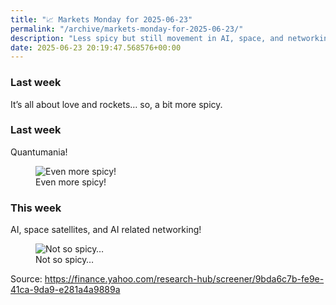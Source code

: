 ```yaml
---
title: "📈 Markets Monday for 2025-06-23"
permalink: "/archive/markets-monday-for-2025-06-23/"
description: "Less spicy but still movement in AI, space, and networking this week"
date: 2025-06-23 20:19:47.568576+00:00
---
```


<h3>Last week</h3><p>It’s all about love and rockets… so, a bit more spicy.</p><h3><strong>Last week</strong></h3><p>Quantumania!</p><figure><img src="https://assets.buttondown.email/images/cee2f745-699b-4f0e-a9f9-d0d6839845f6.png?w=960&amp;fit=max" alt="Even more spicy!" draggable="false"><figcaption>Even more spicy!</figcaption></figure><h3>This week</h3><p>AI, space satellites, and AI related networking!</p><figure><img src="https://assets.buttondown.email/images/7d75d1d0-d5c2-45dd-9421-bffaffc9dd4c.png?w=960&amp;fit=max" alt="Not so spicy…" draggable="false"><figcaption>Not so spicy…</figcaption></figure><p>Source: <a target="_blank" rel="noopener noreferrer nofollow" href="https://finance.yahoo.com/research-hub/screener/9bda6c7b-fe9e-41ca-9da9-e281a4a9889a">https://finance.yahoo.com/research-hub/screener/9bda6c7b-fe9e-41ca-9da9-e281a4a9889a</a></p><p></p><p></p>